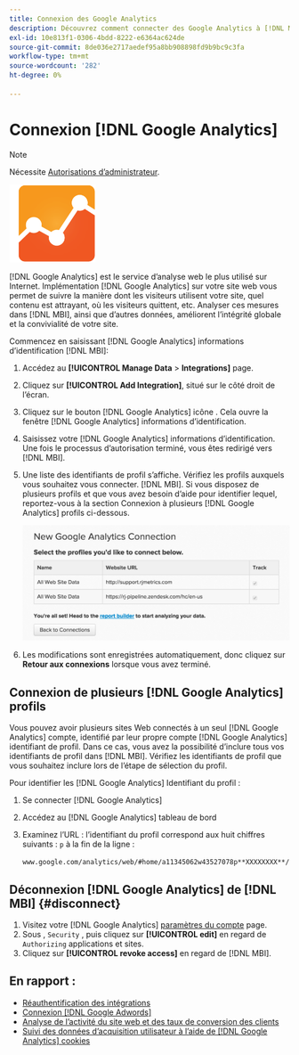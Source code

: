 ```yaml
---
title: Connexion des Google Analytics
description: Découvrez comment connecter des Google Analytics à [!DNL MBI].
exl-id: 10e813f1-0306-4bdd-8222-e6364ac624de
source-git-commit: 8de036e2717aedef95a8bb908898fd9b9bc9c3fa
workflow-type: tm+mt
source-wordcount: '282'
ht-degree: 0%

---
```


# Connexion [!DNL Google Analytics]

>[!NOTE]
>
>Nécessite [Autorisations d’administrateur](../../../administrator/user-management/user-management.md).

![](../../../assets/google-analytics-logo.png)

[!DNL Google Analytics] est le service d’analyse web le plus utilisé sur Internet. Implémentation [!DNL Google Analytics] sur votre site web vous permet de suivre la manière dont les visiteurs utilisent votre site, quel contenu est attrayant, où les visiteurs quittent, etc. Analyser ces mesures dans [!DNL MBI], ainsi que d’autres données, améliorent l’intégrité globale et la convivialité de votre site.

Commencez en saisissant [!DNL Google Analytics] informations d’identification [!DNL MBI]:

1. Accédez au **[!UICONTROL Manage Data** > **Integrations]** page.
1. Cliquez sur **[!UICONTROL Add Integration]**, situé sur le côté droit de l’écran.
1. Cliquez sur le bouton [!DNL Google Analytics] icône . Cela ouvre la fenêtre [!DNL Google Analytics] informations d’identification.
1. Saisissez votre [!DNL Google Analytics] informations d’identification. Une fois le processus d’autorisation terminé, vous êtes redirigé vers [!DNL MBI].
1. Une liste des identifiants de profil s’affiche. Vérifiez les profils auxquels vous souhaitez vous connecter. [!DNL MBI]. Si vous disposez de plusieurs profils et que vous avez besoin d’aide pour identifier lequel, reportez-vous à la section Connexion à plusieurs [!DNL Google Analytics] profils ci-dessous.

   ![](../../../assets/list-profile-id.png)<!--{: width="600px"}-->

1. Les modifications sont enregistrées automatiquement, donc cliquez sur **Retour aux connexions** lorsque vous avez terminé.

## Connexion de plusieurs [!DNL Google Analytics] profils

Vous pouvez avoir plusieurs sites Web connectés à un seul [!DNL Google Analytics] compte, identifié par leur propre compte [!DNL Google Analytics] identifiant de profil. Dans ce cas, vous avez la possibilité d’inclure tous vos identifiants de profil dans [!DNL MBI]. Vérifiez les identifiants de profil que vous souhaitez inclure lors de l’étape de sélection du profil.

Pour identifier les [!DNL Google Analytics] Identifiant du profil :

1. Se connecter [!DNL Google Analytics]
1. Accédez au [!DNL Google Analytics] tableau de bord
1. Examinez l’URL : l’identifiant du profil correspond aux huit chiffres suivants : `p` à la fin de la ligne :

   `www.google.com/analytics/web/#home/a11345062w43527078p**XXXXXXXX**/`

## Déconnexion [!DNL Google Analytics] de [!DNL MBI] {#disconnect}

1. Visitez votre [!DNL Google Analytics] [paramètres du compte](https://accounts.google.com/) page.
1. Sous , `Security` , puis cliquez sur **[!UICONTROL edit]** en regard de `Authorizing` applications et sites.
1. Cliquez sur **[!UICONTROL revoke access]** en regard de [!DNL MBI].

## En rapport :

* [Réauthentification des intégrations](https://experienceleague.adobe.com/docs/commerce-knowledge-base/kb/how-to/mbi-reauthenticating-integrations.html?lang=en)
* [Connexion [!DNL Google Adwords]](../integrations/google-adwords.md)
* [Analyse de l’activité du site web et des taux de conversion des clients](../../analysis/web-act-cust-conversion.md)
* [Suivi des données d’acquisition utilisateur à l’aide de [!DNL Google Analytics] cookies](../../analysis/google-track-user-acq.md)
